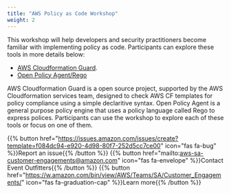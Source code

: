 ```yaml
---
title: "AWS Policy as Code Workshop"
weight: 2
---
```

This workshop will help developers and security practitioners become familiar with implementing policy as code. Participants can explore these tools in more details below:

* [AWS Cloudformation Guard](https://github.com/aws-cloudformation/cloudformation-guard).
* [Open Policy Agent/Rego](https://www.openpolicyagent.org/docs/latest/#rego)

AWS Cloudformation Guard is a open source project, supported by the AWS Cloudformation services team, designed to check AWS CF templates for policy compliance using a simple declaritive syntax. Open Policy Agent is a general purpose policy engine that uses a policy language called Rego to express polices. Participants can use the workshop to explore each of these tools or focus on one of them.

{{% button href="https://issues.amazon.com/issues/create?template=f084dc94-e920-4d98-80f7-252d5cc7ce00" icon="fas fa-bug" %}}Report an issue{{% /button %}}
{{% button href="mailto:aws-sa-customer-engagements@amazon.com" icon="fas fa-envelope" %}}Contact Event Outfitters{{% /button %}}
{{% button href="https://w.amazon.com/bin/view/AWS/Teams/SA/Customer_Engagements/" icon="fas fa-graduation-cap" %}}Learn more{{% /button %}}

